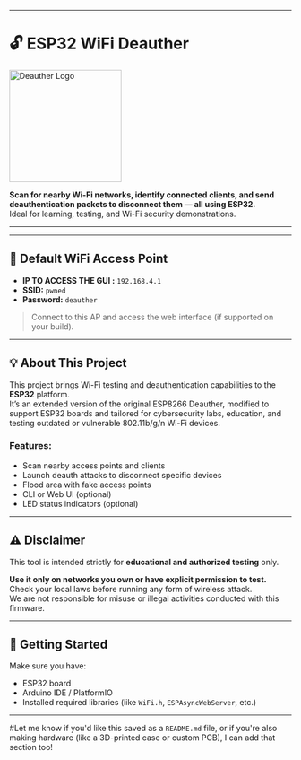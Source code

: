 

---

# 🔓 ESP32 WiFi Deauther

<img src="https://deauther.com/img/logo.png" alt="Deauther Logo" width="200" />

**Scan for nearby Wi-Fi networks, identify connected clients, and send deauthentication packets to disconnect them — all using ESP32.**  
Ideal for learning, testing, and Wi-Fi security demonstrations.

---

---

## 🔑 Default WiFi Access Point

- **IP TO ACCESS THE GUI :** `192.168.4.1`
- **SSID:** `pwned`  
- **Password:** `deauther`

> Connect to this AP and access the web interface (if supported on your build).

---

## 💡 About This Project

This project brings Wi-Fi testing and deauthentication capabilities to the **ESP32** platform.  
It’s an extended version of the original ESP8266 Deauther, modified to support ESP32 boards and tailored for cybersecurity labs, education, and testing outdated or vulnerable 802.11b/g/n Wi-Fi devices.

### Features:
- Scan nearby access points and clients
- Launch deauth attacks to disconnect specific devices
- Flood area with fake access points
- CLI or Web UI (optional)
- LED status indicators (optional)

---

## ⚠️ Disclaimer

This tool is intended strictly for **educational and authorized testing** only.

**Use it only on networks you own or have explicit permission to test.**  
Check your local laws before running any form of wireless attack.  
We are not responsible for misuse or illegal activities conducted with this firmware.

---

## 🔧 Getting Started

Make sure you have:
- ESP32 board
- Arduino IDE / PlatformIO
- Installed required libraries (like `WiFi.h`, `ESPAsyncWebServer`, etc.)

---

#Let me know if you'd like this saved as a `README.md` file, or if you're also making hardware (like a 3D-printed case or custom PCB), I can add that section too!
